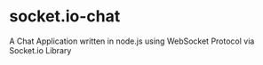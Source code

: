 # socket.io-chat
A Chat Application written in node.js using WebSocket Protocol via Socket.io Library
